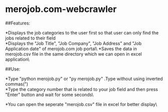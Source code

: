 # merojob.com-webcrawler

##Features:

*Displays the job categories to the user first so that user can only find the jobs related to their field\
*Displays the "Job Title", "Job Company", "Job Address" and "Job Application date" of merojob.com job portal\ 
*Saves the data in merojob.csv file in the same directory which we can open  in excel application\

##Use:

*Type "python merojob.py" or "py merojob.py" .Type without using inverted commas(")\
*Type the category number that is related to your job field and then press "Enter" button and wait for some seconds\


*You can open the seperate "merojob.csv" file in excel for better display\
